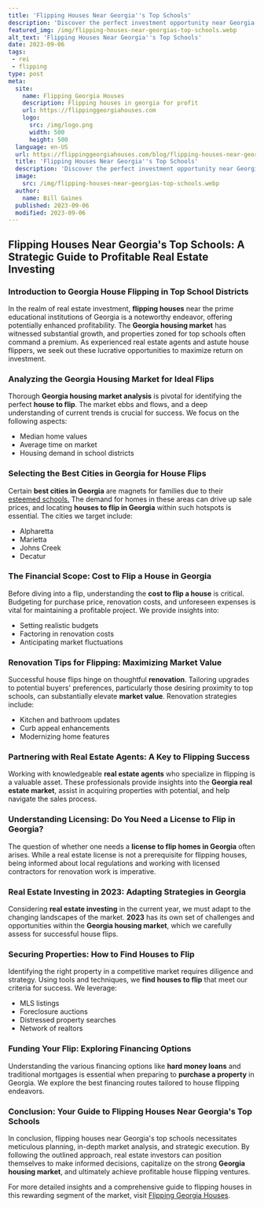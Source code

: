 ```yaml
---
title: 'Flipping Houses Near Georgia''s Top Schools'
description: 'Discover the perfect investment opportunity near Georgia''s top schools. Curious about flipping houses? Find lucrative deals and reap the rewards today.'
featured_img: /img/flipping-houses-near-georgias-top-schools.webp
alt_text: 'Flipping Houses Near Georgia''s Top Schools'
date: 2023-09-06
tags:
 - rei
 - flipping
type: post
meta:
  site:
    name: Flipping Georgia Houses
    description: Flipping houses in georgia for profit
    url: https://flippinggeorgiahouses.com
    logo:
      src: /img/logo.png
      width: 500
      height: 500
  language: en-US
  url: https://flippinggeorgiahouses.com/blog/flipping-houses-near-georgias-top-schools
  title: 'Flipping Houses Near Georgia''s Top Schools'
  description: 'Discover the perfect investment opportunity near Georgia''s top schools. Curious about flipping houses? Find lucrative deals and reap the rewards today.'
  image:
    src: /img/flipping-houses-near-georgias-top-schools.webp
  author:
    name: Bill Gaines
  published: 2023-09-06
  modified: 2023-09-06
---
```



## Flipping Houses Near Georgia's Top Schools: A Strategic Guide to Profitable Real Estate Investing

### Introduction to Georgia House Flipping in Top School Districts

In the realm of real estate investment, **flipping houses** near the prime educational institutions of Georgia is a noteworthy endeavor, offering potentially enhanced profitability. The **Georgia housing market** has witnessed substantial growth, and properties zoned for top schools often command a premium. As experienced real estate agents and astute house flippers, we seek out these lucrative opportunities to maximize return on investment.

### Analyzing the Georgia Housing Market for Ideal Flips

Thorough **Georgia housing market analysis** is pivotal for identifying the perfect **house to flip**. The market ebbs and flows, and a deep understanding of current trends is crucial for success. We focus on the following aspects:
  - Median home values
  - Average time on market
  - Housing demand in school districts

### Selecting the Best Cities in Georgia for House Flips

Certain **best cities in Georgia** are magnets for families due to their [esteemed   schools.](https://flippinggeorgiahouses.com/blog/creative-financing-options-for-georgia-flippers) The demand for homes in these areas can drive up sale prices, and locating **houses to flip in Georgia** within such hotspots is essential. The cities we target include:
  - Alpharetta
  - Marietta
  - Johns Creek
  - Decatur

### The Financial Scope: Cost to Flip a House in Georgia

Before diving into a flip, understanding the **cost to flip a house** is critical. Budgeting for purchase price, renovation costs, and unforeseen expenses is vital for maintaining a profitable project. We provide insights into:
  - Setting realistic budgets
  - Factoring in renovation costs
  - Anticipating market fluctuations

### Renovation Tips for Flipping: Maximizing Market Value

Successful house flips hinge on thoughtful **renovation**. Tailoring upgrades to potential buyers' preferences, particularly those desiring proximity to top schools, can substantially elevate **market value**. Renovation strategies include:
  - Kitchen and bathroom updates
  - Curb appeal enhancements
  - Modernizing home features

### Partnering with Real Estate Agents: A Key to Flipping Success

Working with knowledgeable **real estate agents** who specialize in flipping is a valuable asset. These professionals provide insights into the **Georgia real estate market**, assist in acquiring properties with potential, and help navigate the sales process.

### Understanding Licensing: Do You Need a License to Flip in Georgia?

The question of whether one needs a **license to flip homes in Georgia** often arises. While a real estate license is not a prerequisite for flipping houses, being informed about local regulations and working with licensed contractors for renovation work is imperative.

### Real Estate Investing in 2023: Adapting Strategies in Georgia

Considering **real estate investing** in the current year, we must adapt to the changing landscapes of the market. **2023** has its own set of challenges and opportunities within the **Georgia housing market**, which we carefully assess for successful house flips.

### Securing Properties: How to Find Houses to Flip

Identifying the right property in a competitive market requires diligence and strategy. Using tools and techniques, we **find houses to flip** that meet our criteria for success. We leverage:
  - MLS listings
  - Foreclosure auctions
  - Distressed property searches
  - Network of realtors

### Funding Your Flip: Exploring Financing Options

Understanding the various financing options like **hard money loans** and traditional mortgages is essential when preparing to **purchase a property** in Georgia. We explore the best financing routes tailored to house flipping endeavors.

### Conclusion: Your Guide to Flipping Houses Near Georgia's Top Schools

In conclusion, flipping houses near Georgia's top schools necessitates meticulous planning, in-depth market analysis, and strategic execution. By following the outlined approach, real estate investors can position themselves to make informed decisions, capitalize on the strong **Georgia housing market**, and ultimately achieve profitable house flipping ventures.

For more detailed insights and a comprehensive guide to flipping houses in this rewarding segment of the market, visit [Flipping Georgia Houses](https://flippinggeorgiahouses.com).